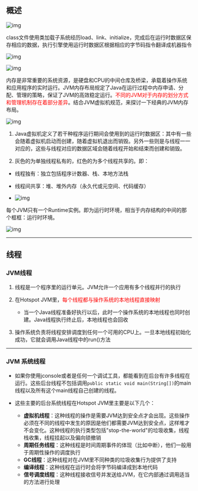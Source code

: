 ## 概述

![img](https://cdn.nlark.com/yuque/0/2021/png/12731578/1615013421039-ab9fd4bb-8a1d-48f7-8c5c-e8b21ba036aa.png)

class文件使用类加载子系统经历load、link、initialize，完成后在运行时数据区保存相应的数据，执行引擎使用运行时数据区根据相应的字节码指令翻译成机器指令

![img](https://cdn.nlark.com/yuque/0/2021/png/12731578/1615013503236-9fb90cf2-5fd1-47c4-8f23-992c33f99545.png)

![img](https://cdn.nlark.com/yuque/0/2021/png/12731578/1615013845343-a6d4e75a-bee3-49b5-830e-ab5674c1348b.png)

内存是非常重要的系统资源，是硬盘和CPU的中间仓库及桥梁，承载着操作系统和应用程序的实时运行。JVM内存布局规定了Java在运行过程中内存申请、分配、管理的策略，保证了JVM的高效稳定运行。<font color='red'>不同的JVM对于内存的划分方式和管理机制存在着部分差异</font>。结合JVM虚拟机规范，来探讨一下经典的JVM内存布局。

![img](https://cdn.nlark.com/yuque/0/2021/png/12731578/1615014183836-5c487fb4-6ff4-4f57-aeeb-7b726ce0a65b.png)

1. Java虚拟机定义了若干种程序运行期间会使用到的运行时数据区：其中有一些会随着虚拟机启动而创建，随着虚拟机退出而销毁。另外一些则是与线程一一对应的，这些与线程对应的数据区域会随着线程开始和结束而创建和销毁。

1. 灰色的为单独线程私有的，红色的为多个线程共享的。即：

- 线程独有：独立包括程序计数器、栈、本地方法栈
- 线程间共享：堆、堆外内存（永久代或元空间、代码缓存）

- ![img](https://cdn.nlark.com/yuque/0/2021/png/12731578/1615014387235-6e157db6-d4b2-4b51-a8b4-868da3cb39ce.png)

每个JVM只有一个Runtime实例。即为运行时环境，相当于内存结构的中间的那个框框：运行时环境。

![img](https://cdn.nlark.com/yuque/0/2021/png/12731578/1615014578661-c2a1bc21-dcb5-4ccd-8cb7-fdcd71c9682b.png)

---

## 线程

### JVM线程

1. 线程是一个程序里的运行单元。JVM允许一个应用有多个线程并行的执行

1. 在Hotspot JVM里，<font color='red'>每个线程都与操作系统的本地线程直接映射</font>

   - 当一个Java线程准备好执行以后，此时一个操作系统的本地线程也同时创建。Java线程执行终止后，本地线程也会回收
1. 操作系统负责将线程安排调度到任何一个可用的CPU上。一旦本地线程初始化成功，它就会调用Java线程中的run()方法

---

### JVM 系统线程

- 如果你使用jconsole或者是任何一个调试工具，都能看到在后台有许多线程在运行。这些后台线程不包括调用`public static void main(String[])`的main线程以及所有这个main线程自己创建的线程。

- 这些主要的后台系统线程在Hotspot JVM里主要是以下几个：
  - **虚拟机线程**：这种线程的操作是需要JVM达到安全点才会出现。这些操作必须在不同的线程中发生的原因是他们都需要JVM达到安全点，这样堆才不会变化。这种线程的执行类型包括"stop-the-world"的垃圾收集，线程栈收集，线程挂起以及偏向锁撤销
  - **周期任务线程**：这种线程是时间周期事件的体现（比如中断），他们一般用于周期性操作的调度执行
  - **GC线程**：这种线程对在JVM里不同种类的垃圾收集行为提供了支持
  - **编译线程**：这种线程在运行时会将字节码编译成到本地代码
  - **信号调度线程**：这种线程接收信号并发送给JVM，在它内部通过调用适当的方法进行处理

